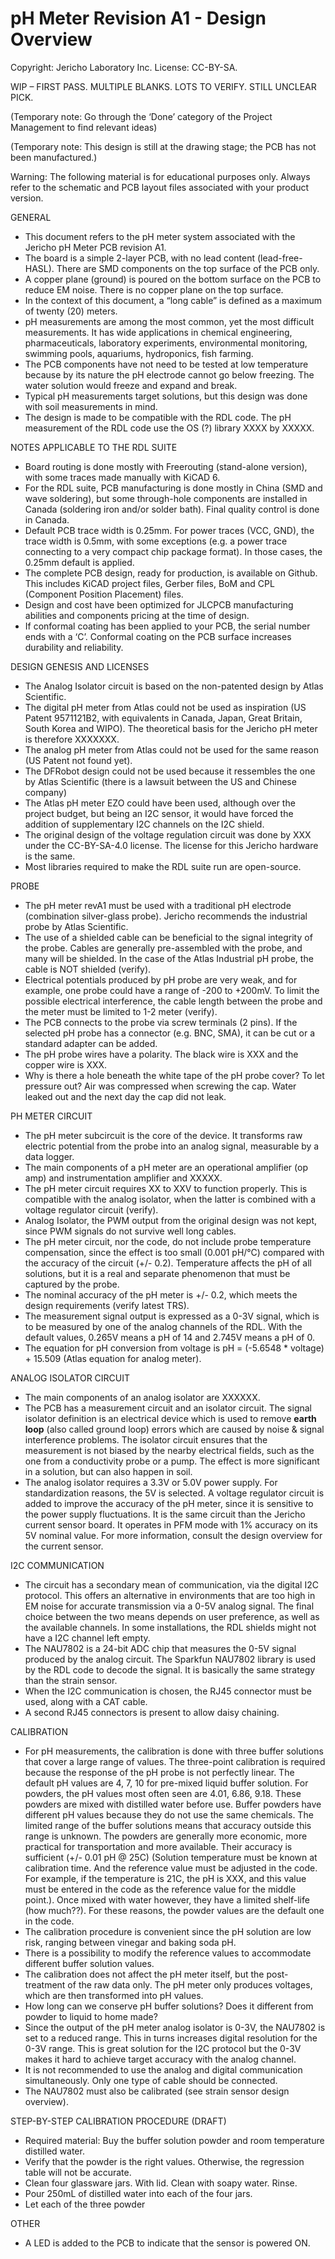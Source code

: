 **pH Meter Revision A1 - Design Overview**  
=======================================
Copyright: Jericho Laboratory Inc. License: CC-BY-SA.  
 
WIP – FIRST PASS. MULTIPLE BLANKS. LOTS TO VERIFY. STILL UNCLEAR PICK.

(Temporary note: Go through the ‘Done’ category of the Project Management to find relevant ideas)

(Temporary note: This design is still at the drawing stage; the PCB has not been manufactured.)

Warning: The following material is for educational purposes only. Always refer to the schematic and PCB layout files associated with your product version.

GENERAL

- This document refers to the pH meter system associated with the Jericho pH Meter PCB revision A1.
- The board is a simple 2-layer PCB, with no lead content (lead-free-HASL). There are SMD components on the top surface of the PCB only.
- A copper plane (ground) is poured on the bottom surface on the PCB to reduce EM noise. There is no copper plane on the top surface.
- In the context of this document, a “long cable” is defined as a maximum of twenty (20) meters.
- pH measurements are among the most common, yet the most difficult measurements. It has wide applications in chemical engineering, pharmaceuticals, laboratory experiments, environmental monitoring, swimming pools, aquariums, hydroponics, fish farming.
- The PCB components have not need to be tested at low temperature because by its nature the pH electrode cannot go below freezing. The water solution would freeze and expand and break.
- Typical pH measurements target solutions, but this design was done with soil measurements in mind.
- The design is made to be compatible with the RDL code. The pH measurement of the RDL code use the OS (?) library XXXX by XXXXX.

NOTES APPLICABLE TO THE RDL SUITE

- Board routing is done mostly with Freerouting (stand-alone version), with some traces made manually with KiCAD 6.
- For the RDL suite, PCB manufacturing is done mostly in China (SMD and wave soldering), but some through-hole components are installed in Canada (soldering iron and/or solder bath). Final quality control is done in Canada.
- Default PCB trace width is 0.25mm. For power traces (VCC, GND), the trace width is 0.5mm, with some exceptions (e.g. a power trace connecting to a very compact chip package format). In those cases, the 0.25mm default is applied.
- The complete PCB design, ready for production, is available on Github. This includes KiCAD project files, Gerber files, BoM and CPL (Component Position Placement) files.
- Design and cost have been optimized for JLCPCB manufacturing abilities and components pricing at the time of design.
- If conformal coating has been applied to your PCB, the serial number ends with a ‘C’. Conformal coating on the PCB surface increases durability and reliability.

DESIGN GENESIS AND LICENSES

- The Analog Isolator circuit is based on the non-patented design by Atlas Scientific.
- The digital pH meter from Atlas could not be used as inspiration (US Patent 9571121B2, with equivalents in Canada, Japan, Great Britain, South Korea and WIPO). The theoretical basis for the Jericho pH meter is therefore XXXXXXX.
- The analog pH meter from Atlas could not be used for the same reason (US Patent not found yet).
- The DFRobot design could not be used because it ressembles the one by Atlas Scientific (there is a lawsuit between the US and Chinese company)
- The Atlas pH meter EZO could have been used, although over the project budget, but being an I2C sensor, it would have forced the addition of supplementary I2C channels on the I2C shield.
- The original design of the voltage regulation circuit was done by XXX under the CC-BY-SA-4.0 license. The license for this Jericho hardware is the same.
- Most libraries required to make the RDL suite run are open-source.

PROBE

- The pH meter revA1 must be used with a traditional pH electrode (combination silver-glass probe). Jericho recommends the industrial probe by Atlas Scientific.
- The use of a shielded cable can be beneficial to the signal integrity of the probe. Cables are generally pre-assembled with the probe, and many will be shielded. In the case of the Atlas Industrial pH probe, the cable is NOT shielded (verify).
- Electrical potentials produced by pH probe are very weak, and for example, one probe could have a range of -200 to +200mV. To limit the possible electrical interference, the cable length between the probe and the meter must be limited to 1-2 meter (verify).
- The PCB connects to the probe via screw terminals (2 pins). If the selected pH probe has a connector (e.g. BNC, SMA), it can be cut or a standard adapter can be added.
- The pH probe wires have a polarity. The black wire is XXX and the copper wire is XXX.
- Why is there a hole beneath the white tape of the pH probe cover? To let pressure out? Air was compressed when screwing the cap. Water leaked out and the next day the cap did not leak.

PH METER CIRCUIT

- The pH meter subcircuit is the core of the device. It transforms raw electric potential from the probe into an analog signal, measurable by a data logger.
- The main components of a pH meter are an operational amplifier (op amp) and instrumentation amplifier and XXXXX.
- The pH meter circuit requires XX to XXV to function properly. This is compatible with the analog isolator, when the latter is combined with a voltage regulator circuit (verify).
- Analog Isolator, the PWM output from the original design was not kept, since PWM signals do not survive well long cables.
- The pH meter circuit, nor the code, do not include probe temperature compensation, since the effect is too small (0.001 pH/°C) compared with the accuracy of the circuit (+/- 0.2). Temperature affects the pH of all solutions, but it is a real and separate phenomenon that must be captured by the probe.
- The nominal accuracy of the pH meter is +/- 0.2, which meets the design requirements (verify latest TRS).
- The measurement signal output is expressed as a 0-3V signal, which is to be measured by one of the analog channels of the RDL. With the default values, 0.265V means a pH of 14 and 2.745V means a pH of 0.
- The equation for pH conversion from voltage is pH = (-5.6548 \* voltage) + 15.509 (Atlas equation for analog meter).

ANALOG ISOLATOR CIRCUIT

- The main components of an analog isolator are XXXXXX.
- The PCB has a measurement circuit and an isolator circuit. The signal isolator definition is an electrical device which is used to remove **earth loop** (also called ground loop) errors which are caused by noise & signal interference problems. The isolator circuit ensures that the measurement is not biased by the nearby electrical fields, such as the one from a conductivity probe or a pump. The effect is more significant in a solution, but can also happen in soil.
- The analog isolator requires a 3.3V or 5.0V power supply. For standardization reasons, the 5V is selected. A voltage regulator circuit is added to improve the accuracy of the pH meter, since it is sensitive to the power supply fluctuations. It is the same circuit than the Jericho current sensor board. It operates in PFM mode with 1% accuracy on its 5V nominal value. For more information, consult the design overview for the current sensor.

I2C COMMUNICATION

- The circuit has a secondary mean of communication, via the digital I2C protocol. This offers an alternative in environments that are too high in EM noise for accurate transmission via a 0-5V analog signal. The final choice between the two means depends on user preference, as well as the available channels. In some installations, the RDL shields might not have a I2C channel left empty.
- The NAU7802 is a 24-bit ADC chip that measures the 0-5V signal produced by the analog circuit. The Sparkfun NAU7802 library is used by the RDL code to decode the signal. It is basically the same strategy than the strain sensor.
- When the I2C communication is chosen, the RJ45 connector must be used, along with a CAT cable.
- A second RJ45 connectors is present to allow daisy chaining.

CALIBRATION

- For pH measurements, the calibration is done with three buffer solutions that cover a large range of values. The three-point calibration is required because the response of the pH probe is not perfectly linear. The default pH values are 4, 7, 10 for pre-mixed liquid buffer solution. For powders, the pH values most often seen are 4.01, 6.86, 9.18. These powders are mixed with distilled water before use. Buffer powders have different pH values because they do not use the same chemicals. The limited range of the buffer solutions means that accuracy outside this range is unknown. The powders are generally more economic, more practical for transportation and more available. Their accuracy is sufficient (+/- 0.01 pH @ 25C) (Solution temperature must be known at calibration time. And the reference value must be adjusted in the code. For example, if the temperature is 21C, the pH is XXX, and this value must be entered in the code as the reference value for the middle point.). Once mixed with water however, they have a limited shelf-life (how much??). For these reasons, the powder values are the default one in the code.
- The calibration procedure is convenient since the pH solution are low risk, ranging between vinegar and baking soda pH.
- There is a possibility to modify the reference values to accommodate different buffer solution values.
- The calibration does not affect the pH meter itself, but the post-treatment of the raw data only. The pH meter only produces voltages, which are then transformed into pH values.
- How long can we conserve pH buffer solutions? Does it different from powder to liquid to home made?
- Since the output of the pH meter analog isolator is 0-3V, the NAU7802 is set to a reduced range. This in turns increases digital resolution for the 0-3V range. This is great solution for the I2C protocol but the 0-3V makes it hard to achieve target accuracy with the analog channel.
- It is not recommended to use the analog and digital communication simultaneously. Only one type of cable should be connected.
- The NAU7802 must also be calibrated (see strain sensor design overview).

STEP-BY-STEP CALIBRATION PROCEDURE (DRAFT)

- Required material: Buy the buffer solution powder and room temperature distilled water.
- Verify that the powder is the right values. Otherwise, the regression table will not be accurate.
- Clean four glassware jars. With lid. Clean with soapy water. Rinse.
- Pour 250mL of distilled water into each of the four jars.
- Let each of the three powder

OTHER

- A LED is added to the PCB to indicate that the sensor is powered ON.
